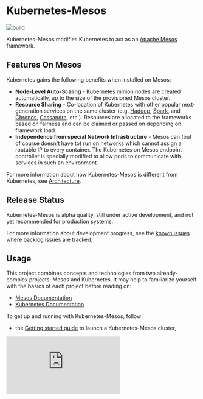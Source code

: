# Kubernetes-Mesos

![build](https://travis-ci.org/kubernetes-incubator/kube-mesos-framework.svg?branch=master)

Kubernetes-Mesos modifies Kubernetes to act as an [Apache Mesos](http://mesos.apache.org/) framework.

## Features On Mesos

Kubernetes gains the following benefits when installed on Mesos:

- **Node-Level Auto-Scaling** - Kubernetes minion nodes are created automatically, up to the size of the provisioned Mesos cluster.
- **Resource Sharing** - Co-location of Kubernetes with other popular next-generation services on the same cluster (e.g. [Hadoop](https://github.com/mesos/hadoop), [Spark](http://spark.apache.org/), and [Chronos](https://mesos.github.io/chronos/), [Cassandra](http://mesosphere.github.io/cassandra-mesos/), etc.). Resources are allocated to the frameworks based on fairness and can be claimed or passed on depending on framework load.
- **Independence from special Network Infrastructure** - Mesos can (but of course doesn't have to) run on networks which cannot assign a routable IP to every container. The Kubernetes on Mesos endpoint controller is specially modified to allow pods to communicate with services in such an environment.

For more information about how Kubernetes-Mesos is different from Kubernetes, see [Architecture](./docs/architecture.md).


## Release Status

Kubernetes-Mesos is alpha quality, still under active development, and not yet recommended for production systems.

For more information about development progress, see the [known issues](./docs/issues.md) where backlog issues are tracked.

## Usage

This project combines concepts and technologies from two already-complex projects: Mesos and Kubernetes. It may help to familiarize yourself with the basics of each project before reading on:

* [Mesos Documentation](http://mesos.apache.org/documentation/latest)
* [Kubernetes Documentation](https://github.com/kubernetes/kubernetes)

To get up and running with Kubernetes-Mesos, follow:

- the [Getting started guide](./docs/getting-started-guides/mesos.md) to launch a Kubernetes-Mesos cluster,

[![Analytics](https://kubernetes-site.appspot.com/UA-36037335-10/GitHub/contrib/mesos/README.md?pixel)]()
